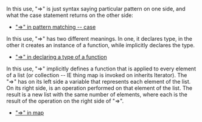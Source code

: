 
In this use, "=>" is just syntax saying particular pattern on one side, and what the case statement returns on the other side:
* ["=>" in pattern matching -- case](https://docs.scala-lang.org/tour/pattern-matching.html)

In this use, "=>" has two different meanings. In one, it declares type, in the other it creates an instance of a function, while implicitly declares the type.
* ["=>" in declaring a type of a function](https://stackoverflow.com/questions/6951895/what-does-and-mean-in-scala)

In this use, "=>" implicitly defines a function that is applied to every element of a list (or collection -- IE thing map is invoked on inherits Iterator).  The "=>" has on its left side a variable that represents each element of the list.  On its right side, is an operation performed on that element of the list.  The result is a new list with the same number of elements, where each is the result of the operation on the right side of "=>".
* ["=>" in map](http://www.brunton-spall.co.uk/post/2011/12/02/map-map-and-flatmap-in-scala/)